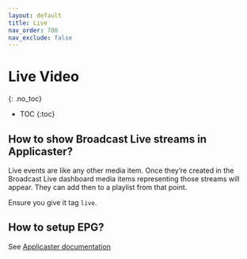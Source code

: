 ```yaml
---
layout: default
title: Live
nav_order: 700
nav_exclude: false
---
```

# Live Video
{: .no_toc}

- TOC
{:toc}

## How to show Broadcast Live streams in Applicaster?
Live events are like any other media item.  Once they’re created in the Broadcast Live dashboard media items representing those streams will appear. They can add then to a playlist from that point. 

Ensure you give it tag `live`. 

## How to setup EPG?
See [Applicaster documentation](https://applicaster.zendesk.com/hc/en-us/articles/360041871512-Create-an-EPG-like-program-list-with-existing-components-in-QB-Mobile)
